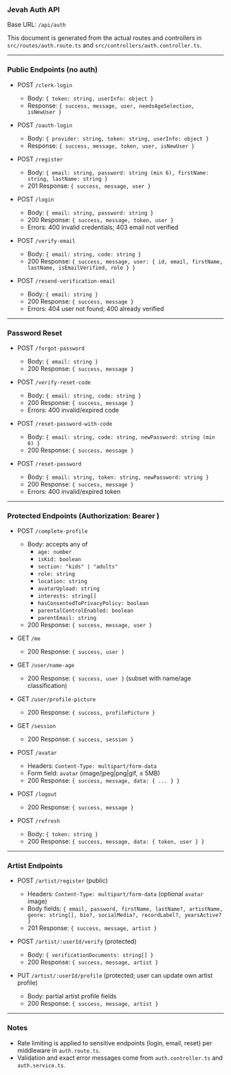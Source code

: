 ### Jevah Auth API

Base URL: `/api/auth`

This document is generated from the actual routes and controllers in `src/routes/auth.route.ts` and `src/controllers/auth.controller.ts`.

---

### Public Endpoints (no auth)

- POST `/clerk-login`

  - Body: `{ token: string, userInfo: object }`
  - Response: `{ success, message, user, needsAgeSelection, isNewUser }`

- POST `/oauth-login`

  - Body: `{ provider: string, token: string, userInfo: object }`
  - Response: `{ success, message, token, user, isNewUser }`

- POST `/register`

  - Body: `{ email: string, password: string (min 6), firstName: string, lastName: string }`
  - 201 Response: `{ success, message, user }`

- POST `/login`

  - Body: `{ email: string, password: string }`
  - 200 Response: `{ success, message, token, user }`
  - Errors: 400 invalid credentials; 403 email not verified

- POST `/verify-email`

  - Body: `{ email: string, code: string }`
  - 200 Response: `{ success, message, user: { id, email, firstName, lastName, isEmailVerified, role } }`

- POST `/resend-verification-email`
  - Body: `{ email: string }`
  - 200 Response: `{ success, message }`
  - Errors: 404 user not found; 400 already verified

---

### Password Reset

- POST `/forgot-password`

  - Body: `{ email: string }`
  - 200 Response: `{ success, message }`

- POST `/verify-reset-code`

  - Body: `{ email: string, code: string }`
  - 200 Response: `{ success, message }`
  - Errors: 400 invalid/expired code

- POST `/reset-password-with-code`

  - Body: `{ email: string, code: string, newPassword: string (min 6) }`
  - 200 Response: `{ success, message }`

- POST `/reset-password`
  - Body: `{ email: string, token: string, newPassword: string }`
  - 200 Response: `{ success, message }`
  - Errors: 400 invalid/expired token

---

### Protected Endpoints (Authorization: Bearer <token>)

- POST `/complete-profile`

  - Body: accepts any of
    - `age: number`
    - `isKid: boolean`
    - `section: "kids" | "adults"`
    - `role: string`
    - `location: string`
    - `avatarUpload: string`
    - `interests: string[]`
    - `hasConsentedToPrivacyPolicy: boolean`
    - `parentalControlEnabled: boolean`
    - `parentEmail: string`
  - 200 Response: `{ success, message, user }`

- GET `/me`

  - 200 Response: `{ success, user }`

- GET `/user/name-age`

  - 200 Response: `{ success, user }` (subset with name/age classification)

- GET `/user/profile-picture`

  - 200 Response: `{ success, profilePicture }`

- GET `/session`

  - 200 Response: `{ success, session }`

- POST `/avatar`

  - Headers: `Content-Type: multipart/form-data`
  - Form field: `avatar` (image/jpeg|png|gif, ≤ 5MB)
  - 200 Response: `{ success, message, data: { ... } }`

- POST `/logout`

  - 200 Response: `{ success, message }`

- POST `/refresh`
  - Body: `{ token: string }`
  - 200 Response: `{ success, message, data: { token, user } }`

---

### Artist Endpoints

- POST `/artist/register` (public)

  - Headers: `Content-Type: multipart/form-data` (optional `avatar` image)
  - Body fields: `{ email, password, firstName, lastName?, artistName, genre: string[], bio?, socialMedia?, recordLabel?, yearsActive? }`
  - 201 Response: `{ success, message, artist }`

- POST `/artist/:userId/verify` (protected)

  - Body: `{ verificationDocuments: string[] }`
  - 200 Response: `{ success, message, artist }`

- PUT `/artist/:userId/profile` (protected; user can update own artist profile)
  - Body: partial artist profile fields
  - 200 Response: `{ success, message, artist }`

---

### Notes

- Rate limiting is applied to sensitive endpoints (login, email, reset) per middleware in `auth.route.ts`.
- Validation and exact error messages come from `auth.controller.ts` and `auth.service.ts`.

















